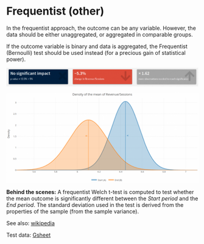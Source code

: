 # Frequentist (other)

In the frequentist approach, the outcome can be any variable. However, the data should be either unaggregated, or aggregated in comparable groups.

If the outcome variable is binary and data is aggregated, the Frequentist (Bernoulli) test should be used instead (for a precious gain of statistical power).

![image](images/value_boxes_frequentist.png)

![image](images/frequentist.png)

**Behind the scenes:** A frequentist Welch t-test is computed to test whether the mean outcome is significantly different between the *Start period* and the *End period*. The standard deviation used in the test is derived from the properties of the sample (from the sample variance).

See also: [wikipedia](https://en.wikipedia.org/wiki/Welch’s_t-test)

Test data: [Gsheet](https://docs.google.com/spreadsheets/d/1VJJ2j5ldrSfvLQatd9SAikIJX_2dhBgDCjkdX_oUgB4/edit#gid=0)
